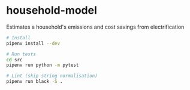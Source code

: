 # household-model

Estimates a household's emissions and cost savings from electrification


```bash
# Install
pipenv install --dev

# Run tests
cd src
pipenv run python -m pytest

# Lint (skip string normalisation)
pipenv run black -S .
```
